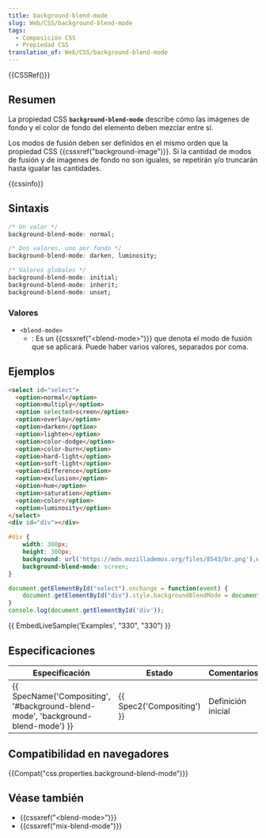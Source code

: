 ```yaml
---
title: background-blend-mode
slug: Web/CSS/background-blend-mode
tags:
  - Composición CSS
  - Propiedad CSS
translation_of: Web/CSS/background-blend-mode
---
```


{{CSSRef()}}

## Resumen

La propiedad CSS **`background-blend-mode`** describe cómo las imágenes de fondo y el color de fondo del elemento deben mezclar entre sí.

Los modos de fusión deben ser definidos en el mismo orden que la propiedad CSS {{cssxref("background-image")}}. Si la cantidad de modos de fusión y de imagenes de fondo no son iguales, se repetirán y/o truncarán hasta igualar las cantidades.

{{cssinfo}}

## Sintaxis

```css
/* Un valor */
background-blend-mode: normal;

/* Dos valores, uno por fondo */
background-blend-mode: darken, luminosity;

/* Valores globales */
background-blend-mode: initial;
background-blend-mode: inherit;
background-blend-mode: unset;
```

### Valores

- `<blend-mode>`
  - : Es un {{cssxref("&lt;blend-mode&gt;")}} que denota el modo de fusión que se aplicará. Puede haber varios valores, separados por coma.

## Ejemplos

```html
<select id="select">
  <option>normal</option>
  <option>multiply</option>
  <option selected>screen</option>
  <option>overlay</option>
  <option>darken</option>
  <option>lighten</option>
  <option>color-dodge</option>
  <option>color-burn</option>
  <option>hard-light</option>
  <option>soft-light</option>
  <option>difference</option>
  <option>exclusion</option>
  <option>hue</option>
  <option>saturation</option>
  <option>color</option>
  <option>luminosity</option>
</select>
<div id="div"></div>
```

```css
#div {
    width: 300px;
    height: 300px;
    background: url('https://mdn.mozillademos.org/files/8543/br.png'),url('https://mdn.mozillademos.org/files/8545/tr.png');
    background-blend-mode: screen;
}
```

```js
document.getElementById("select").onchange = function(event) {
    document.getElementById("div").style.backgroundBlendMode = document.getElementById("select").selectedOptions[0].innerHTML;
}
console.log(document.getElementById('div'));
```

{{ EmbedLiveSample('Examples', "330", "330") }}

## Especificaciones

| Especificación                                                                                               | Estado                               | Comentarios        |
| ------------------------------------------------------------------------------------------------------------ | ------------------------------------ | ------------------ |
| {{ SpecName('Compositing', '#background-blend-mode', 'background-blend-mode') }} | {{ Spec2('Compositing') }} | Definición inicial |

## Compatibilidad en navegadores

{{Compat("css.properties.background-blend-mode")}}

## Véase también

- {{cssxref("&lt;blend-mode&gt;")}}
- {{cssxref("mix-blend-mode")}}
